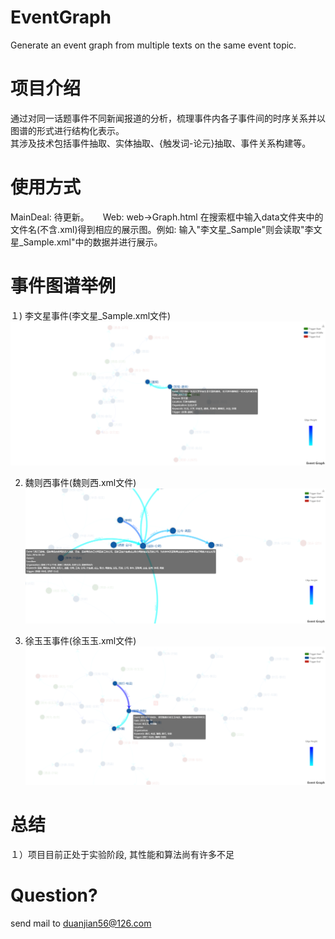 # EventGraph
Generate an event graph from multiple texts on the same event topic.
# 项目介绍
通过对同一话题事件不同新闻报道的分析，梳理事件内各子事件间的时序关系并以图谱的形式进行结构化表示。  
其涉及技术包括事件抽取、实体抽取、{触发词-论元}抽取、事件关系构建等。　
# 使用方式
MainDeal: 待更新。  　
Web: web->Graph.html  在搜索框中输入data文件夹中的文件名(不含.xml)得到相应的展示图。例如: 输入"李文星_Sample"则会读取"李文星_Sample.xml"中的数据并进行展示。
　
# 事件图谱举例
１) 李文星事件(李文星_Sample.xml文件)　
![Event_LWX](./pics/李文星.png)

2) 魏则西事件(魏则西.xml文件)　
![Event_WZX](./pics/魏则西.png)

3) 徐玉玉事件(徐玉玉.xml文件)　　
![Event_XYY](./pics/徐玉玉.png)

# 总结
１）项目目前正处于实验阶段, 其性能和算法尚有许多不足
# Question?
 send mail to duanjian56@126.com  
